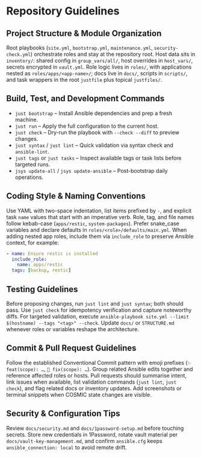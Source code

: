 # Repository Guidelines

## Project Structure & Module Organization
Root playbooks (`site.yml`, `bootstrap.yml`, `maintenance.yml`, `security-check.yml`) orchestrate roles and stay at the repository root. Host data sits in `inventory/`: shared config in `group_vars/all/`, host overrides in `host_vars/`, secrets encrypted in `vault.yml`. Role logic lives in `roles/`, with applications nested as `roles/apps/<app-name>/`; docs live in `docs/`, scripts in `scripts/`, and task wrappers in the root `justfile` plus topical `justfiles/`.

## Build, Test, and Development Commands
- `just bootstrap` – Install Ansible dependencies and prep a fresh machine.
- `just run` – Apply the full configuration to the current host.
- `just check` – Dry-run the playbook with `--check --diff` to preview changes.
- `just syntax` / `just lint` – Quick validation via syntax check and `ansible-lint`.
- `just tags` or `just tasks` – Inspect available tags or task lists before targeted runs.
- `jsys update-all` / `jsys update-ansible` – Post-bootstrap daily operations.

## Coding Style & Naming Conventions
Use YAML with two-space indentation, list items prefixed by `-`, and explicit task `name` values that start with an imperative verb. Role, tag, and file names follow kebab-case (`apps/restic`, `system-packages`). Prefer snake_case variables and declare defaults in `roles/<role>/defaults/main.yml`. When adding nested app roles, include them via `include_role` to preserve Ansible context, for example:

```yaml
- name: Ensure restic is installed
  include_role:
    name: apps/restic
  tags: [backup, restic]
```

## Testing Guidelines
Before proposing changes, run `just lint` and `just syntax`; both should pass. Use `just check` for idempotency verification and capture noteworthy diffs. For targeted validation, execute `ansible-playbook site.yml --limit $(hostname) --tags "<tag>" --check`. Update `docs/` or `STRUCTURE.md` whenever roles or variables reshape the architecture.

## Commit & Pull Request Guidelines
Follow the established Conventional Commit pattern with emoji prefixes (`✨ feat(scope): …`, `🐛 fix(scope): …`). Group related Ansible edits together and reference affected roles or hosts. Pull requests should summarise intent, link issues when available, list validation commands (`just lint`, `just check`), and flag related docs or inventory updates. Add screenshots or terminal snippets when COSMIC state changes are visible.

## Security & Configuration Tips
Review `docs/security.md` and `docs/1password-setup.md` before touching secrets. Store new credentials in 1Password, rotate vault material per `docs/vault-key-management.md`, and confirm `ansible.cfg` keeps `ansible_connection: local` to avoid remote drift.
